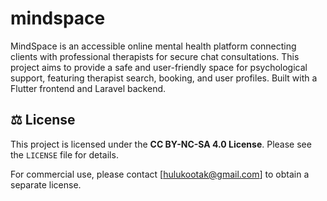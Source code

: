 # mindspace
MindSpace is an accessible online mental health platform connecting clients with professional therapists for secure chat consultations. This project aims to provide a safe and user-friendly space for psychological support, featuring therapist search, booking, and user profiles. Built with a Flutter frontend and Laravel backend.

## ⚖️ License

This project is licensed under the **CC BY-NC-SA 4.0 License**. Please see the `LICENSE` file for details.

For commercial use, please contact [hulukootak@gmail.com] to obtain a separate license.
